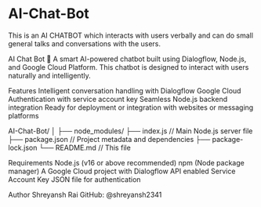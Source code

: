 # AI-Chat-Bot
This is an AI CHATBOT which interacts with users verbally and can do small general talks and conversations with the users.

AI Chat Bot 🤖
A smart AI-powered chatbot built using Dialogflow, Node.js, and Google Cloud Platform.
This chatbot is designed to interact with users naturally and intelligently.

Features
Intelligent conversation handling with Dialogflow
Google Cloud Authentication with service account key
Seamless Node.js backend integration
Ready for deployment or integration with websites or messaging platforms

AI-Chat-Bot/
│
├── node_modules/
├── index.js         // Main Node.js server file
├── package.json     // Project metadata and dependencies
├── package-lock.json
└── README.md        // This file

 Requirements
Node.js (v16 or above recommended)
npm (Node package manager)
A Google Cloud project with Dialogflow API enabled
Service Account Key JSON file for authentication

Author
Shreyansh Rai
GitHub: @shreyansh2341